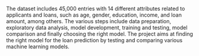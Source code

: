 The dataset includes 45,000 entries with 14 different attributes related to applicants and loans, such as age, gender, education, income, and loan amount, among others. The various steps include data preparation, exploratory data analysis, model development, training and testing, model comparison and finally choosing the right model.
The project aims at finding the right model for the loan prediction by testing and comparing various machine learning models.
